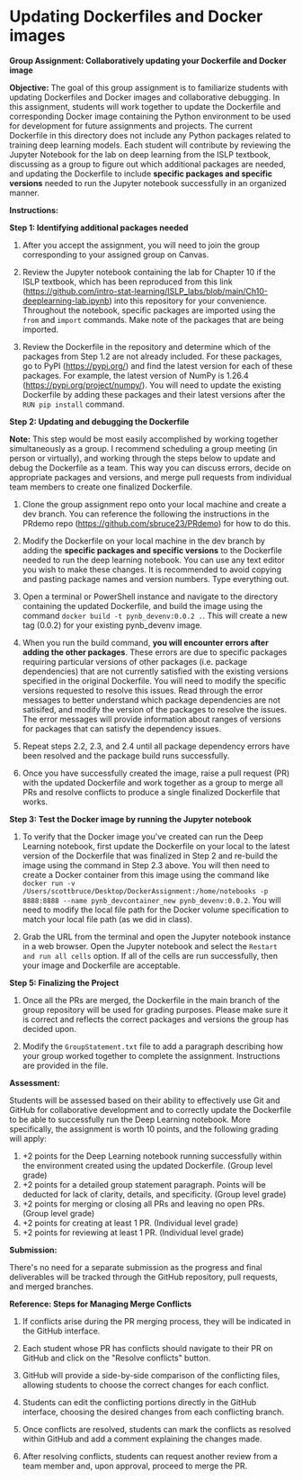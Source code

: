 # Updating Dockerfiles and Docker images

**Group Assignment: Collaboratively updating your Dockerfile and Docker image**

**Objective:**
The goal of this group assignment is to familiarize students with updating Dockerfiles and Docker images and collaborative debugging.  In this assignment, students will work together to update the Dockerfile and corresponding Docker image containing the Python environment to be used for development for future assignments and projects.  The current Dockerfile in this directory does not include any Python packages related to training deep learning models.  Each student will contribute by reviewing the Jupyter Notebook for the lab on deep learning from the ISLP textbook, discussing as a group to figure out which additional packages are needed, and updating the Dockerfile to include **specific packages and specific versions** needed to run the Jupyter notebook successfully in an organized manner.  

**Instructions:**

**Step 1: Identifying additional packages needed**

1. After you accept the assignment, you will need to join the group corresponding to your assigned group on Canvas.

2. Review the Jupyter notebook containing the lab for Chapter 10 if the ISLP textbook, which has been reproduced from this link (https://github.com/intro-stat-learning/ISLP_labs/blob/main/Ch10-deeplearning-lab.ipynb) into this repository for your convenience.  Throughout the notebook, specific packages are imported using the ```from``` and ```import``` commands.  Make note of the packages that are being imported.
   
3. Review the Dockerfile in the repository and determine which of the packages from Step 1.2 are not already included.  For these packages, go to PyPI (https://pypi.org/) and find the latest version for each of these packages.  For example, the latest version of NumPy is 1.26.4 (https://pypi.org/project/numpy/).  You will need to update the existing Dockerfile by adding these packages and their latest versions after the ```RUN pip install``` command.

**Step 2: Updating and debugging the Dockerfile**

**Note:** This step would be most easily accomplished by working together simultaneously as a group.  I recommend scheduling a group meeting (in person or virtually), and working through the steps below to update and debug the Dockerfile as a team.  This way you can discuss errors, decide on appropriate packages and versions, and merge pull requests from individual team members to create one finalized Dockerfile.  

1. Clone the group assignment repo onto your local machine and create a dev branch.  You can reference the following the instructions in the PRdemo repo (https://github.com/sbruce23/PRdemo) for how to do this.

2. Modify the Dockerfile on your local machine in the dev branch by adding the **specific packages and specific versions** to the Dockerfile needed to run the deep learning notebook.  You can use any text editor you wish to make these changes.  It is recommended to avoid copying and pasting package names and version numbers. Type everything out. 
  
3. Open a terminal or PowerShell instance and navigate to the directory containing the updated Dockerfile, and build the image using the command ```docker build -t pynb_devenv:0.0.2 .```.  This will create a new tag (0.0.2) for your existing pynb_devenv image.  

4. When you run the build command, **you will encounter errors after adding the other packages**.  These errors are due to specific packages requiring particular versions of other packages (i.e. package dependencies) that are not currently satisfied with the existing versions specified in the original Dockerfile.  You will need to modify the specific versions requested to resolve this issues.  Read through the error messages to better understand which package dependencies are not satisifed, and modify the version of the packages to resolve the issues.  The error messages will provide information about ranges of versions for packages that can satisfy the dependency issues.

3. Repeat steps 2.2, 2.3, and 2.4 until all package dependency errors have been resolved and the package build runs successfully.

4. Once you have successfully created the image, raise a pull request (PR) with the updated Dockerfile and work together as a group to merge all PRs and resolve conflicts to produce a single finalized Dockerfile that works.

**Step 3: Test the Docker image by running the Jupyter notebook**

1. To verify that the Docker image you've created can run the Deep Learning notebook, first update the Dockerfile on your local to the latest version of the Dockerfile that was finalized in Step 2 and re-build the image using the command in Step 2.3 above.  You will then need to create a Docker container from this image using the command like ```docker run -v /Users/scottbruce/Desktop/DockerAssignment:/home/notebooks -p 8888:8888 --name pynb_devcontainer_new pynb_devenv:0.0.2```.  You will need to modify the local file path for the Docker volume specification to match your local file path (as we did in class).
   
2. Grab the URL from the terminal and open the Jupyter notebook instance in a web browser.  Open the Jupyter notebook and select the ```Restart and run all cells``` option.  If all of the cells are run successfully, then your image and Dockerfile are acceptable.

**Step 5: Finalizing the Project**

1. Once all the PRs are merged, the Dockerfile in the main branch of the group repository will be used for grading purposes.  Please make sure it is correct and reflects the correct packages and versions the group has decided upon.

2. Modify the ```GroupStatement.txt``` file to add a paragraph describing how your group worked together to complete the assignment.  Instructions are provided in the file.

**Assessment:**

Students will be assessed based on their ability to effectively use Git and GitHub for collaborative development and to correctly update the Dockerfile to be able to successfully run the Deep Learning notebook.  More specifically, the assignment is worth 10 points, and the following grading will apply:
1. +2 points for the Deep Learning notebook running successfully within the environment created using the updated Dockerfile. (Group level grade)
2. +2 points for a detailed group statement paragraph.  Points will be deducted for lack of clarity, details, and specificity. (Group level grade)
3. +2 points for merging or closing all PRs and leaving no open PRs. (Group level grade)
4. +2 points for creating at least 1 PR. (Individual level grade)
5. +2 points for reviewing at least 1 PR. (Individual level grade)

**Submission:**

There's no need for a separate submission as the progress and final deliverables will be tracked through the GitHub repository, pull requests, and merged branches. 

**Reference: Steps for Managing Merge Conflicts**

1. If conflicts arise during the PR merging process, they will be indicated in the GitHub interface.

2. Each student whose PR has conflicts should navigate to their PR on GitHub and click on the "Resolve conflicts" button.

3. GitHub will provide a side-by-side comparison of the conflicting files, allowing students to choose the correct changes for each conflict.

4. Students can edit the conflicting portions directly in the GitHub interface, choosing the desired changes from each conflicting branch.

5. Once conflicts are resolved, students can mark the conflicts as resolved within GitHub and add a comment explaining the changes made.

6. After resolving conflicts, students can request another review from a team member and, upon approval, proceed to merge the PR.

